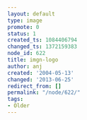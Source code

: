 ```yaml
---
layout: default
type: image
promote: 0
status: 1
created_ts: 1084406794
changed_ts: 1372159383
node_id: 622
title: imgn-logo
author: anj
created: '2004-05-13'
changed: '2013-06-25'
redirect_from: []
permalink: "/node/622/"
tags:
- Older
---
```


